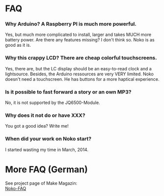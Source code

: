 # FAQ

### Why Arduino? A Raspberry PI is much more powerful.
Yes, but much more complicated to install, larger and takes MUCH more battery power. Are there any features missing? I don't think so. Noko is as good as it is.

### Why this crappy LCD? There are cheap colorful touchscreens.
Yes, there are, but the LC display should be an easy-to-read clock and a lightsource. Besides, the Arduino ressources are very VERY limited. Noko doesn't need a touchscreen. He has buttons for a more haptical experience.

### Is it possible to fast forward a story or an own MP3?
No, it is not supported by the JQ6500-Module. 
  
### Why does it not do or have XXX?
You got a good idea? Write me!

### When did your work on Noko start?
I started wasting my time in March, 2014.  


# More FAQ (German)
See project page of Make Magazin:  
[Noko-FAQ](https://www.heise.de/make/artikel/Noko-FAQ-3618296.html)  

